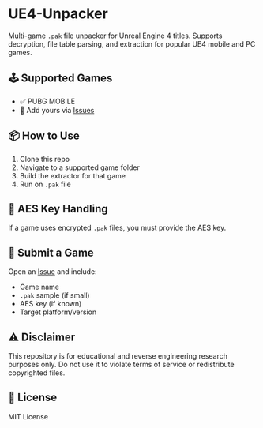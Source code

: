 # UE4-Unpacker

Multi-game `.pak` file unpacker for Unreal Engine 4 titles. Supports decryption, file table parsing, and extraction for popular UE4 mobile and PC games.

## 🕹️ Supported Games

- ✅ PUBG MOBILE
- 📝 Add yours via [Issues](https://github.com/halloweeks/UE4-Unpacker/issues)

## 📦 How to Use

1. Clone this repo
2. Navigate to a supported game folder
3. Build the extractor for that game
4. Run on `.pak` file

## 🔐 AES Key Handling

If a game uses encrypted `.pak` files, you must provide the AES key.

## 🙋 Submit a Game

Open an [Issue](https://github.com/halloweeks/UE4-Unpacker/issues) and include:

- Game name
- `.pak` sample (if small)
- AES key (if known)
- Target platform/version

## ⚠️ Disclaimer

This repository is for educational and reverse engineering research purposes only. Do not use it to violate terms of service or redistribute copyrighted files.

## 📄 License

MIT License
